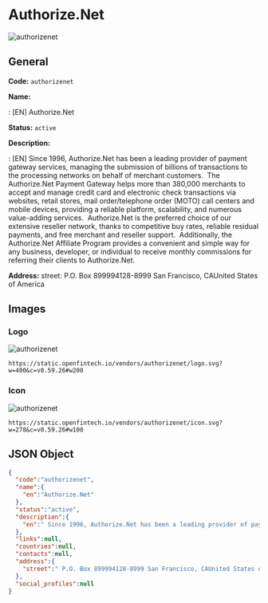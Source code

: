
# Authorize.Net 
![authorizenet](https://static.openfintech.io/vendors/authorizenet/logo.svg?w=400&c=v0.59.26#w200)  

## General 
 
**Code:** `authorizenet` 
 
**Name:** 
 
:	[EN] Authorize.Net 
 
**Status:** `active` 
 
**Description:** 
 
: [EN]  Since 1996, Authorize.Net has been a leading provider of payment gateway services, managing the submission of billions of transactions to the processing networks on behalf of merchant customers.  The Authorize.Net Payment Gateway helps more than 380,000 merchants to accept and manage credit card and electronic check transactions via websites, retail stores, mail order/telephone order (MOTO) call centers and mobile devices, providing a reliable platform, scalability, and numerous value-adding services.  Authorize.Net is the preferred choice of our extensive reseller network, thanks to competitive buy rates, reliable residual payments, and free merchant and reseller support.  Additionally, the Authorize.Net Affiliate Program provides a convenient and simple way for any business, developer, or individual to receive monthly commissions for referring their clients to Authorize.Net.   
 
**Address:** 
street:  P.O. Box 899994128-8999 San Francisco, CAUnited States of America  

## Images 

### Logo 
 
![authorizenet](https://static.openfintech.io/vendors/authorizenet/logo.svg?w=400&c=v0.59.26#w200)  

```
https://static.openfintech.io/vendors/authorizenet/logo.svg?w=400&c=v0.59.26#w200
```  

### Icon 
 
![authorizenet](https://static.openfintech.io/vendors/authorizenet/icon.svg?w=278&c=v0.59.26#w100)  

```
https://static.openfintech.io/vendors/authorizenet/icon.svg?w=278&c=v0.59.26#w100
```  

## JSON Object 

```json
{
  "code":"authorizenet",
  "name":{
    "en":"Authorize.Net"
  },
  "status":"active",
  "description":{
    "en":" Since 1996, Authorize.Net has been a leading provider of payment gateway services, managing the submission of billions of transactions to the processing networks on behalf of merchant customers.\u00a0 The Authorize.Net Payment Gateway helps more than 380,000 merchants to accept and manage credit card and electronic check transactions via websites, retail stores, mail order\/telephone order (MOTO) call centers and mobile devices, providing a reliable platform, scalability, and numerous value-adding services.\u00a0 Authorize.Net is the preferred choice of our extensive reseller network, thanks to competitive buy rates, reliable residual payments, and free merchant and reseller support.\u00a0 Additionally, the Authorize.Net Affiliate Program provides a convenient and simple way for any business, developer, or individual to receive monthly commissions for referring their clients to Authorize.Net.\u00a0 "
  },
  "links":null,
  "countries":null,
  "contacts":null,
  "address":{
    "street":" P.O. Box 899994128-8999 San Francisco, CAUnited States of America "
  },
  "social_profiles":null
}
```  
